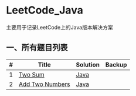 # LeetCode_Java
主要用于记录LeetCode上的Java版本解决方案

## **一、所有题目列表**
|#|Title|Solution|Backup|
|---|----| ----- |---------|
|1|[Two Sum](https://leetcode.com/problems/two-sum/)|[Java](https://github.com/Gahon1995/LeetCode_Java/tree/master/src/com/gahon/easy/_001/TwoSum.java)|
|2|[Add Two Numbers](https://leetcode.com/problems/add-two-numbers/)|[Java](https://github.com/Gahon1995/LeetCode_Java/tree/master/src/com/gahon/medium/_002/AddTwoNumbers.java)|